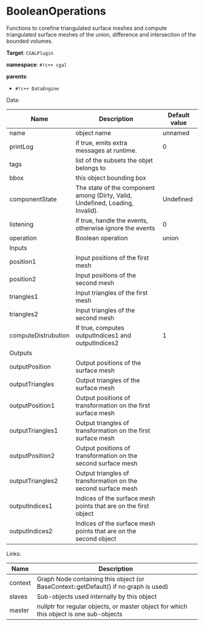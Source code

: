 # BooleanOperations

Functions to corefine triangulated surface meshes and compute triangulated surface meshes of the union, difference and intersection of the bounded volumes.


__Target__: `CGALPlugin`

__namespace__: `#!c++ cgal`

__parents__: 

- `#!c++ DataEngine`

Data: 

<table>
<thead>
    <tr>
        <th>Name</th>
        <th>Description</th>
        <th>Default value</th>
    </tr>
</thead>
<tbody>
	<tr>
		<td>name</td>
		<td>
object name
</td>
		<td>unnamed</td>
	</tr>
	<tr>
		<td>printLog</td>
		<td>
if true, emits extra messages at runtime.
</td>
		<td>0</td>
	</tr>
	<tr>
		<td>tags</td>
		<td>
list of the subsets the objet belongs to
</td>
		<td></td>
	</tr>
	<tr>
		<td>bbox</td>
		<td>
this object bounding box
</td>
		<td></td>
	</tr>
	<tr>
		<td>componentState</td>
		<td>
The state of the component among (Dirty, Valid, Undefined, Loading, Invalid).
</td>
		<td>Undefined</td>
	</tr>
	<tr>
		<td>listening</td>
		<td>
if true, handle the events, otherwise ignore the events
</td>
		<td>0</td>
	</tr>
	<tr>
		<td>operation</td>
		<td>
Boolean operation
</td>
		<td>union</td>
	</tr>
	<tr>
		<td colspan="3">Inputs</td>
	</tr>
	<tr>
		<td>position1</td>
		<td>
Input positions of the first mesh
</td>
		<td></td>
	</tr>
	<tr>
		<td>position2</td>
		<td>
Input positions of the second mesh
</td>
		<td></td>
	</tr>
	<tr>
		<td>triangles1</td>
		<td>
Input triangles of the first mesh
</td>
		<td></td>
	</tr>
	<tr>
		<td>triangles2</td>
		<td>
Input triangles of the second mesh
</td>
		<td></td>
	</tr>
	<tr>
		<td>computeDistrubution</td>
		<td>
If true, computes outputIndices1 and outputIndices2
</td>
		<td>1</td>
	</tr>
	<tr>
		<td colspan="3">Outputs</td>
	</tr>
	<tr>
		<td>outputPosition</td>
		<td>
Output positions of the surface mesh
</td>
		<td></td>
	</tr>
	<tr>
		<td>outputTriangles</td>
		<td>
Output triangles of the surface mesh
</td>
		<td></td>
	</tr>
	<tr>
		<td>outputPosition1</td>
		<td>
Output positions of transformation on the first surface mesh
</td>
		<td></td>
	</tr>
	<tr>
		<td>outputTriangles1</td>
		<td>
Output triangles of transformation on the first surface mesh
</td>
		<td></td>
	</tr>
	<tr>
		<td>outputPosition2</td>
		<td>
Output positions of transformation on the second surface mesh
</td>
		<td></td>
	</tr>
	<tr>
		<td>outputTriangles2</td>
		<td>
Output triangles of transformation on the second surface mesh
</td>
		<td></td>
	</tr>
	<tr>
		<td>outputIndices1</td>
		<td>
Indices of the surface mesh points that are on the first object
</td>
		<td></td>
	</tr>
	<tr>
		<td>outputIndices2</td>
		<td>
Indices of the surface mesh points that are on the second object
</td>
		<td></td>
	</tr>

</tbody>
</table>

Links: 

| Name | Description |
| ---- | ----------- |
|context|Graph Node containing this object (or BaseContext::getDefault() if no graph is used)|
|slaves|Sub-objects used internally by this object|
|master|nullptr for regular objects, or master object for which this object is one sub-objects|



